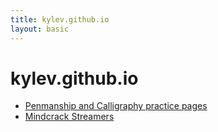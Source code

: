 ```yaml
---
title: kylev.github.io
layout: basic
---
```


# kylev.github.io

* [Penmanship and Calligraphy practice pages](/pen/)
* [Mindcrack Streamers](/mindcrack/)

